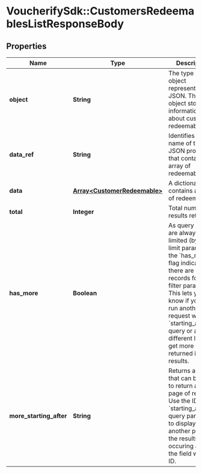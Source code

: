 # VoucherifySdk::CustomersRedeemablesListResponseBody

## Properties

| Name | Type | Description | Notes |
| ---- | ---- | ----------- | ----- |
| **object** | **String** | The type of the object represented by JSON. This object stores information about customer redeemables. | [optional][default to &#39;list&#39;] |
| **data_ref** | **String** | Identifies the name of the JSON property that contains the array of redeemables. | [optional][default to &#39;data&#39;] |
| **data** | [**Array&lt;CustomerRedeemable&gt;**](CustomerRedeemable.md) | A dictionary that contains an array of redeemables. | [optional] |
| **total** | **Integer** | Total number of results returned. | [optional] |
| **has_more** | **Boolean** | As query results are always limited (by the limit parameter), the &#x60;has_more&#x60; flag indicates if there are more records for given filter parameters. This lets you know if you can run another request with a &#x60;starting_after_id&#x60; query or a different limit to get more records returned in the results. | [optional] |
| **more_starting_after** | **String** | Returns an ID that can be used to return another page of results. Use the ID in the &#x60;starting_after_id&#x60; query parameter to display another page of the results occuring after the field with that ID. | [optional] |

